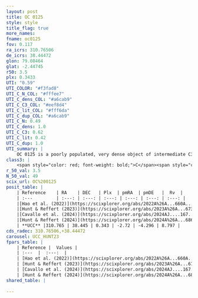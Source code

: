 ```yaml
---
layout: post
title: OC 0125
style: style
title_flag: true
more_names: 
fname: oc0125
fov: 0.117
ra_icrs: 310.76506
de_icrs: 38.44472
glon: 79.08464
glat: -2.44745
r50: 3.5
plx: 0.3433
UTI: "0.59"
UTI_COLOR: "#f3fad8"
UTI_C_N_COL: "#fffee7"
UTI_C_dens_COL: "#a6cab9"
UTI_C_C3_COL: "#eef8d4"
UTI_C_lit_COL: "#fff6da"
UTI_C_dup_COL: "#a6cab9"
UTI_C_N: 0.49
UTI_C_dens: 1.0
UTI_C_C3: 0.62
UTI_C_lit: 0.42
UTI_C_dup: 1.0
UTI_summary: |
    OC 0125 is a poorly populated, very dense object of intermediate C3 quality. It was recently reported in the literature.
class3: |
    <span style="color: red; font-weight: bold;">C</span><span style="color: green; font-weight: bold;">A</span>
r_50_val: 3.5
N_50_val: 49
scix_url: OC%200125
posit_table: |
    | Reference    | RA    | DEC   | Plx  | pmRA  | pmDE   |  Rv  |
    | :---         | :---: | :---: | :---: | :---: | :---: | :---: |
    |[Hao et al. (2022)](https://scixplorer.org/abs/2022A%26A...660A...4H) | 310.776 | 38.437 | 0.346 | -2.767 | -4.303 | -- |
    |[Hunt & Reffert (2023)](https://scixplorer.org/abs/2023A%26A...673A.114H) | 310.755 | 38.425 | 0.336 | -2.722 | -4.281 | 8.755 |
    |[Cavallo et al. (2024)](https://scixplorer.org/abs/2024AJ....167...12C) | 310.755 | 38.444 | 0.333 | -- | -- | -- |
    |[Hunt & Reffert (2024)](https://scixplorer.org/abs/2024A%26A...686A..42H) | 310.755 | 38.425 | 0.336 | -2.722 | -4.281 | 8.755 |
    | **UCC** |310.765 | 38.445 | 0.343 | -2.72 | -4.296 | 8.797 | 
cds_radec: 310.76506,+38.44472
carousel: UCC_HUNT23
fpars_table: |
    | Reference |  Values |
    | :---  |  :---:  |
    | [Hao et al. (2022)](https://scixplorer.org/abs/2022A%26A...660A...4H) | `AG=3.92, age=7.5, Z=0.019` |
    | [Hunt & Reffert (2023)](https://scixplorer.org/abs/2023A%26A...673A.114H) | `AV50=3.378, diffAV50=2.78, MOD50=12.158, logAge50=7.409` |
    | [Cavallo et al. (2024)](https://scixplorer.org/abs/2024AJ....167...12C) | `AV50=3.3, dMod50=11.91, logAge50=7.86, [Fe/H]50=0.2` |
    | [Hunt & Reffert (2024)](https://scixplorer.org/abs/2024A%26A...686A..42H) | `MassJ=838.944` |
shared_table: |
    
---
```

